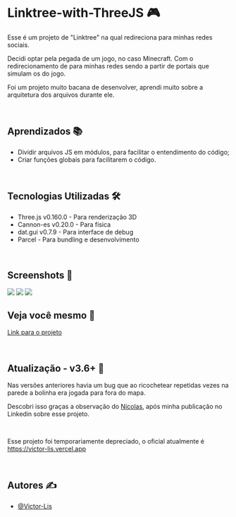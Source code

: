 # Linktree-with-ThreeJS 🎮

Esse é um projeto de "Linktree" na qual redireciona para minhas redes sociais. 

Decidi optar pela pegada de um jogo, no caso Minecraft. Com o redirecionamento de para minhas redes sendo a partir de portais que simulam os do jogo. 

Foi um projeto muito bacana de desenvolver, aprendi muito sobre a arquitetura dos arquivos durante ele. 

<br>

## Aprendizados 📚

- Dividir arquivos JS em módulos, para facilitar o entendimento do código;
- Criar funções globais para facilitarem o código.

<br>

## Tecnologias Utilizadas 🛠️

- Three.js v0.160.0 - Para renderização 3D
- Cannon-es v0.20.0 - Para física
- dat.gui v0.7.9 - Para interface de debug
- Parcel - Para bundling e desenvolvimento

<br>

## Screenshots 📸
![](https://github.com/Victor-Lis/Portfolio-with-ThreeJS/blob/master/src/imgs/Project-Images/print1.png)
![](https://github.com/Victor-Lis/Portfolio-with-ThreeJS/blob/master/src/imgs/Project-Images/print2.png)
![](https://github.com/Victor-Lis/Portfolio-with-ThreeJS/blob/master/src/imgs/Project-Images/print3.png)

## Veja você mesmo 🌟
[Link para o projeto](https://dev-victor-lis-links.vercel.app/)

<br>

## Atualização - v3.6+ 🚀

Nas versões anteriores havia um bug que ao ricochetear repetidas vezes na parede a bolinha era jogada para fora do mapa.

Descobri isso graças a observação do [Nícolas](https://github.com/NicolasOBP), após minha publicação no Linkedin sobre esse projeto.

<br>

Esse projeto foi temporariamente depreciado, o oficial atualmente é https://victor-lis.vercel.app

<br>

## Autores ✍️

- [@Victor-Lis](https://github.com/Victor-Lis)
